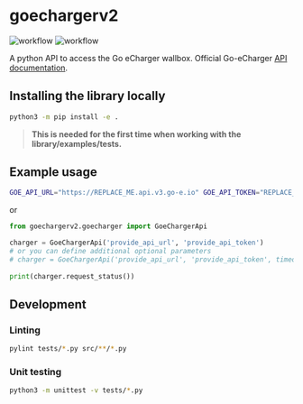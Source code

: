 # goechargerv2

![workflow](https://github.com/openkfw/goechargerv2/actions/workflows/python-ci.yml/badge.svg)
![workflow](https://github.com/openkfw/goechargerv2/actions/workflows/python-publish.yml/badge.svg)

A python API to access the Go eCharger wallbox. Official Go-eCharger [API documentation](https://github.com/goecharger/go-eCharger-API-v2).

## Installing the library locally

```bash
python3 -m pip install -e .
```

> __This is needed for the first time when working with the library/examples/tests.__

## Example usage

```bash
GOE_API_URL="https://REPLACE_ME.api.v3.go-e.io" GOE_API_TOKEN="REPLACE_ME" python3 examples/simple.py
```

or

```python
from goechargerv2.goecharger import GoeChargerApi

charger = GoeChargerApi('provide_api_url', 'provide_api_token')
# or you can define additional optional parameters
# charger = GoeChargerApi('provide_api_url', 'provide_api_token', timeout=10, wait=True)
 
print(charger.request_status())
```

## Development

### Linting

```bash
pylint tests/*.py src/**/*.py
```

### Unit testing

```bash
python3 -m unittest -v tests/*.py
```

